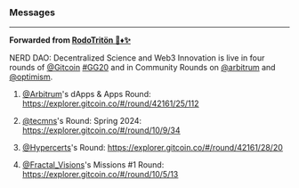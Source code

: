 ### Messages

***

**Forwarded from [RodoTritön 🌊♦✨](https://t.me/Rodotriton1)**

NERD DAO: Decentralized Science and Web3 Innovation is live in four rounds of [@Gitcoin](https://t.me/Gitcoin) [#GG20](tg://search_hashtag?hashtag=GG20) and in Community Rounds on [@arbitrum](https://t.me/arbitrum) and [@optimism](https://t.me/optimism).

1. [@Arbitrum](https://t.me/Arbitrum)'s dApps & Apps Round: [<u>https://explorer.gitcoin.co/#/round/42161/25/112</u>](https://explorer.gitcoin.co/#/round/42161/25/112)

2. [@tecmns](https://t.me/tecmns)'s Round: Spring 2024: [<u>https://explorer.gitcoin.co/#/round/10/9/34</u>](https://explorer.gitcoin.co/#/round/10/9/34)

3. [@Hypercerts](https://t.me/Hypercerts)'s Round: [<u>https://explorer.gitcoin.co/#/round/42161/28/20</u>](https://explorer.gitcoin.co/#/round/42161/28/20)

4. [@Fractal_Visions](https://t.me/Fractal_Visions)'s Missions #1 Round: [<u>https://explorer.gitcoin.co/#/round/10/5/13</u>](https://explorer.gitcoin.co/#/round/10/5/13)